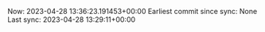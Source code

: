 Now: 2023-04-28 13:36:23.191453+00:00 Earliest commit since sync: None Last sync: 2023-04-28 13:29:11+00:00
